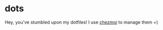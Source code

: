 # dots
Hey, you've stumbled upon my dotfiles! I use [chezmoi](https://github.com/twpayne/chezmoi) to manage them =)
